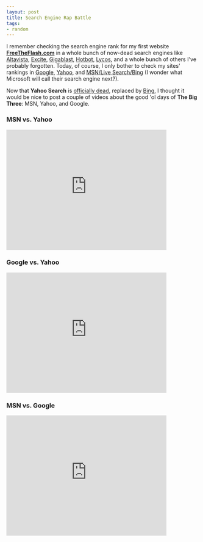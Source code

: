```yaml
---
layout: post
title: Search Engine Rap Battle
tags:
- random
---
```


I remember checking the search engine rank for my first website **[FreeTheFlash.com](http://www.freetheflash.com/)** in a whole bunch of now-dead search engines like [Altavista](http://www.altavista.com/), [Excite](http://www.excite.com/), [Gigablast](http://www.gigablast.com/), [Hotbot](http://www.hotbot.com/), [Lycos](http://www.lycos.com/), and a whole bunch of others I've probably forgotten. Today, of course, I only bother to check my sites' rankings in [Google](http://www.google.com), [Yahoo](http://search.yahoo.com), and [MSN/Live Search/Bing](http://www.bing.com) (I wonder what Microsoft will call their search engine next?).

Now that **Yahoo Search** is [officially dead](http://arstechnica.com/web/news/2009/07/yahoo-microsoft-exchange-vows-for-search-and-ads.ars), replaced by [Bing](http://www.bing.com), I thought it would be nice to post a couple of videos about the good 'ol days of **The Big Three**: MSN, Yahoo, and Google.

### MSN vs. Yahoo

<iframe width="420" height="315" src="http://www.youtube.com/embed/W9d3zEBIzB4" frameborder="0" allowfullscreen></iframe>

### Google vs. Yahoo

<iframe width="420" height="315" src="http://www.youtube.com/embed/910fLzws7Jo" frameborder="0" allowfullscreen></iframe>

### MSN vs. Google

<iframe width="420" height="315" src="http://www.youtube.com/embed/_w688s-AURE" frameborder="0" allowfullscreen></iframe>